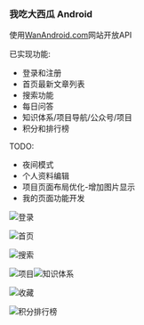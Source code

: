 
### 我吃大西瓜 Android

使用[WanAndroid.com](https://www.wanandroid.com/)网站开放API



已实现功能:

- 登录和注册
- 首页最新文章列表
- 搜索功能
- 每日问答
- 知识体系/项目导航/公众号/项目
- 积分和排行榜

TODO:

- 夜间模式
- 个人资料编辑
- 项目页面布局优化-增加图片显示
- 我的页面功能开发



![登录](\pic\登录注册.png)

![首页](pic\首页.png)

![搜索](pic\搜索.png)

![项目](pic\项目.png)![知识体系](pic\知识体系.png)

![收藏](pic\收藏.png)

![积分排行榜](pic\积分排行榜.png)
